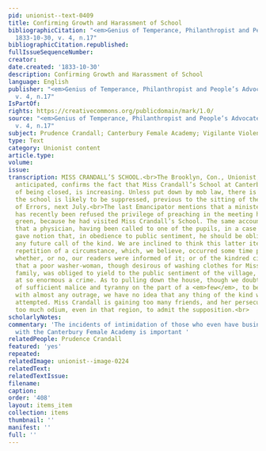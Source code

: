 ```yaml
---
pid: unionist--text-0409
title: Confirming Growth and Harassment of School
bibliographicCitation: "<em>Genius of Temperance, Philanthropist and People’s Advocate</em>
  1833-10-30, v. 4, n.17"
bibliographicCitation.republished: 
fullIssueSequenceNumber: 
creator: 
date.created: '1833-10-30'
description: Confirming Growth and Harassment of School
language: English
publisher: "<em>Genius of Temperance, Philanthropist and People’s Advocate</em> 1833-10-30,
  v. 4, n.17"
IsPartOf: 
rights: https://creativecommons.org/publicdomain/mark/1.0/
source: "<em>Genius of Temperance, Philanthropist and People’s Advocate</em> 1833-10-30,
  v. 4, n.17"
subject: Prudence Crandall; Canterbury Female Academy; Vigilante Violence
type: Text
category: Unionist content
article.type: 
volume: 
issue: 
transcription: MISS CRANDALL’S SCHOOL.<br>The Brooklyn, Con., Unionist, as we had
  anticipated, confirms the fact that Miss Crandall’s School at Canterbury, instead
  of being closed, is increasing. Unless put down by mob law, there is no way in which
  the school is likely to be suppressed, previous to the sitting of the Supreme Court
  of Errors, next July.<br>The last Emancipator mentions that a minister of the gospel
  has recently been refused the privilege of preaching in the meeting house, on Canterbury
  green, because he had visited Miss Crandall’s School. The same account mentions
  that a physician, having been called to one of the pupils, in a case of emergency,
  gave notion that, in obedience to public sentiment, he should be obliged to decline
  any future call of the kind. We are inclined to think this latter item an accidental
  repetition of a circumstance, which, we believe, occurred some time past. We forget
  whether, or no, our readers were informed of it; or of the kindred circumstance
  that a poor washer-woman, though desirous of washing clothes for Miss Crandall’s
  family, was obliged to yield to the public sentiment of the village, which was outraged
  at so enormous a crime. As to pulling down the house, though we doubt not the existence
  of sufficient malice and tyranny on the part of a <em>few</em>, to be <em>gratified</em>
  with almost any outrage, we have no idea that any thing of the kind will be seriously
  attempted. Miss Crandall is gaining too many friends, and her persecutors incurring
  too much odium, even in that region, to admit the supposition.<br>
scholarlyNotes: 
commentary: 'The incidents of intimidation of those who even have business relations
  with the Canterbury Female Academy is important '
relatedPeople: Prudence Crandall
featured: 'yes'
repeated: 
relatedImage: unionist--image-0224
relatedText: 
relatedTextIssue: 
filename: 
caption: 
order: '408'
layout: items_item
collection: items
thumbnail: ''
manifest: ''
full: ''
---
```


